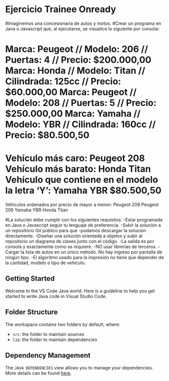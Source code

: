 # Ejercicio Trainee Onready

#Imaginemos una concesionaria de autos y motos.
#Crear un programa en Java o Javascript que, al ejecutarse, se visualice lo siguiente por consola:

  Marca: Peugeot // Modelo: 206 // Puertas: 4 // Precio: $200.000,00
  Marca: Honda // Modelo: Titan // Cilindrada: 125cc // Precio: $60.000,00
  Marca: Peugeot // Modelo: 208 // Puertas: 5 // Precio: $250.000,00
  Marca: Yamaha // Modelo: YBR // Cilindrada: 160cc // Precio: $80.500,50
  =============================
  Vehículo más caro: Peugeot 208
  Vehículo más barato: Honda Titan
  Vehículo que contiene en el modelo la letra ‘Y’: Yamaha YBR $80.500,50
  =============================
  Vehículos ordenados por precio de mayor a menor:
  Peugeot 208
  Peugeot 206
  Yamaha YBR
  Honda Titan

#La solución debe cumplir con los siguientes requisitos:
-Estar programada en Java o Javascript según tu lenguaje de preferencia.
-Subir la solución a un repositorio Git público para que -podamos descargar la solución directamente.
-Diseñar una solución orientada a objetos y subir al repositorio un diagrama de clases junto con el código.
-La salida es por consola y exactamente como se requiere.
-NO usar librerías de terceros.
-Cargar la lista de autos en un único método. No hay ingreso por pantalla de ningún tipo.
-El algoritmo usado para la impresión no tiene que depender de la cantidad, modelo o tipo de vehículo.


## Getting Started

Welcome to the VS Code Java world. Here is a guideline to help you get started to write Java code in Visual Studio Code.

## Folder Structure

The workspace contains two folders by default, where:

- `src`: the folder to maintain sources
- `lib`: the folder to maintain dependencies

## Dependency Management

The `JAVA DEPENDENCIES` view allows you to manage your dependencies. More details can be found [here](https://github.com/microsoft/vscode-java-pack/blob/master/release-notes/v0.9.0.md#work-with-jar-files-directly).



